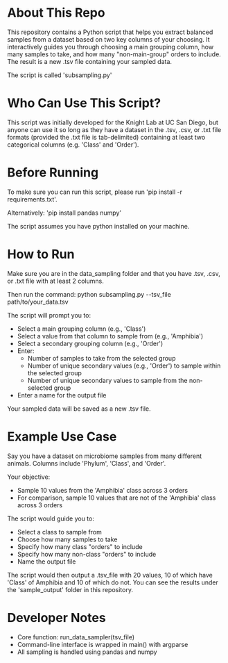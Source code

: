 # About This Repo
This repository contains a Python script that helps you extract balanced samples from a dataset based on two key columns of your choosing. It interactively guides you through choosing a main grouping column, how many samples to take, and how many "non-main-group" orders to include. The result is a new .tsv file containing your sampled data.

The script is called 'subsampling.py'

# Who Can Use This Script?
This script was initially developed for the Knight Lab at UC San Diego, but anyone can use it so long as they have a dataset in the .tsv, .csv, or .txt file formats (provided the .txt file is tab-delimited) containing at least two categorical columns (e.g. 'Class' and 'Order').  

# Before Running
To make sure you can run this script, please run 'pip install -r requirements.txt'. 

Alternatively: 'pip install pandas numpy'

The script assumes you have python installed on your machine. 

# How to Run
Make sure you are in the data_sampling folder and that you have .tsv, .csv, or .txt file with at least 2 columns. 

Then run the command:
    python subsampling.py --tsv_file path/to/your_data.tsv

The script will prompt you to:
- Select a main grouping column (e.g., 'Class')
- Select a value from that column to sample from (e.g., 'Amphibia')
- Select a secondary grouping column (e.g., 'Order')
- Enter:
    - Number of samples to take from the selected group
    - Number of unique secondary values (e.g., 'Order') to sample within the selected group
    - Number of unique secondary values to sample from the non-selected group
- Enter a name for the output file

Your sampled data will be saved as a new .tsv file.

# Example Use Case
Say you have a dataset on microbiome samples from many different animals. Columns include 'Phylum', 'Class', and 'Order'. 

Your objective:
- Sample 10 values from the 'Amphibia' class across 3 orders
- For comparison, sample 10 values that are not of the 'Amphibia' class across 3 orders 

The script would guide you to:
- Select a class to sample from
- Choose how many samples to take
- Specify how many class "orders" to include
- Specify how many non-class "orders" to include
- Name the output file

The script would then output a .tsv_file with 20 values, 10 of which have 'Class' of Amphibia and 10 of which do not. You can see the results under the 'sample_output' folder in this repository. 

# Developer Notes
- Core function: run_data_sampler(tsv_file)
- Command-line interface is wrapped in main() with argparse
- All sampling is handled using pandas and numpy
